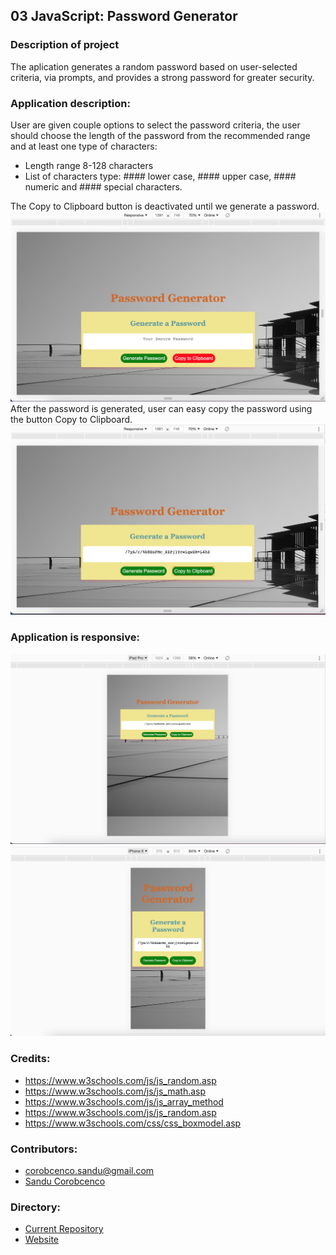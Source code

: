 ## 03 JavaScript: Password Generator

### Description of project
The aplication generates a random password based on user-selected criteria, via prompts, and provides a strong password for greater security. 

### Application description:
User are given couple options to select the password criteria, the user should choose the length of the password from the recommended range and at least one type of characters:
* Length range 8-128 characters
* List of characters type: #### lower case, #### upper case, #### numeric and #### special characters.

The Copy to Clipboard button is deactivated until we generate a password. 
![Home test <768px](./Assets/1.png)
After the password is generated, user can easy copy the password using the button Copy to Clipboard.
![Home test <768px](./Assets/2.png)

### Application is responsive: 
![Home test <768px](./Assets/3.png)
![Home test <768px](./Assets/4.png)


### Credits:
* https://www.w3schools.com/js/js_random.asp
* https://www.w3schools.com/js/js_math.asp
* https://www.w3schools.com/js/js_array_method
* https://www.w3schools.com/js/js_random.asp
* https://www.w3schools.com/css/css_boxmodel.asp

### Contributors:

*  corobcenco.sandu@gmail.com
* [Sandu Corobcenco](https://github.com/SanduCorobcenco)
### Directory:
* [Current Repository](https://github.com/SanduCorobcenco/H3_Password_Generator)
* [Website](https://sanducorobcenco.github.io/H3_Password_Generator/)
